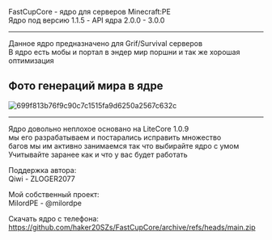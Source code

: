 FastCupCore - ядро для серверов Minecraft:PE                      
Ядро под версию 1.1.5 - API ядра 2.0.0 - 3.0.0                           

-------------

Данное ядро предназначено для Grif/Survival серверов                                                                          
В ядро есть мобы и портал в эндер мир поршни и так же хорошая оптимизация          

Фото генераций мира в ядре
-------------

![699f813b76f9c90c7c1515fa9d6250a2567c632c](https://user-images.githubusercontent.com/79506370/197186274-670128c3-5c60-4215-8ff4-eb26c72fd57b.jpeg)

-------------                         

Ядро довольно неплохое основано на LiteCore 1.0.9                                                           
мы его разрабатываем и постарались исправить множество                                   
багов мы им активно занимаемся так что выбирайте ядро с умом                                                
Учитывайте заранее как и что у вас будет работать 

Поддержка автора:                                                                                   
 Qiwi - ZLOGER2077                                                                                                                                   
  
Мой собственный проект:                                           
 MilordPE - @milordpe                                              
 
Скачать ядро с телефона:                                                                                
https://github.com/haker20SZs/FastCupCore/archive/refs/heads/main.zip
